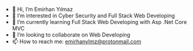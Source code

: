 - 👋 Hi, I’m Emirhan Yılmaz
- 👀 I’m interested in  Cyber Security and  Full Stack Web Developing
- 🌱 I’m currently learning  Full Stack Web Developing with  Asp .Net Core MVC
- 💞️ I’m looking to collaborate on Web Developing
- 📫 How to reach me: emirhanylmz@protonmail.com

<!---
emrannx/emrannx is a ✨ special ✨ repository because its `README.md` (this file) appears on your GitHub profile.
You can click the Preview link to take a look at your changes.
--->
